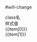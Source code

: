 #will-change

<script setup>
import { useData } from 'vitepress'
import { ref } from 'vue'

const { page } = useData()


const list = ref([
  ['will-change-auto', 'will-change: auto;'],
  ['will-change-scroll', 'will-change: scroll-position;'],
  ['will-change-contents', 'will-change: contents;'],
  ['will-change-transform', 'will-change: transform;'],
  ['wc-auto', 'will-change: auto;'],
  ['wc-scroll', 'will-change: scroll-position;'],
  ['wc-contents', 'will-change: contents;'],
  ['wc-transform', 'will-change: transform;'],
])
</script>

<div class="a-flex a-row a-jc-sb a-border-b a-h-30"  >
  <div class="a-flex-1">class名</div>
  <div class="a-flex-1">样式值</div>
</div>
<div class="a-h-200 a-flex-1" style="overflow-y:auto;max-height: 300px">
  <div class="a-flex a-row a-jc-sb a-border-b a-min-h-30" v-for="(item, index) in list" :key="index" >
    <div class="a-flex-1">{{item[0]}}</div>
    <div class="a-flex-1">{{item[1]}}</div>
  </div>
</div>

